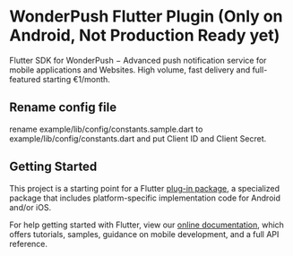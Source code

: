 # WonderPush Flutter Plugin (Only on Android, Not Production Ready yet)

Flutter SDK for WonderPush − Advanced push notification service for mobile applications and Websites. High volume, fast delivery and full-featured starting €1/month.

## Rename config file 

rename example/lib/config/constants.sample.dart  to example/lib/config/constants.dart and put Client ID and Client Secret.

## Getting Started


This project is a starting point for a Flutter
[plug-in package](https://flutter.dev/developing-packages/),
a specialized package that includes platform-specific implementation code for
Android and/or iOS.

For help getting started with Flutter, view our 
[online documentation](https://flutter.dev/docs), which offers tutorials, 
samples, guidance on mobile development, and a full API reference.
